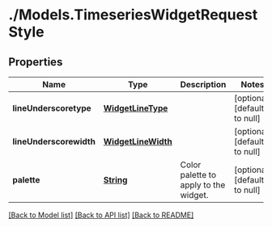 # ./Models.TimeseriesWidgetRequestStyle
## Properties

Name | Type | Description | Notes
------------ | ------------- | ------------- | -------------
**lineUnderscoretype** | [**WidgetLineType**][1] |  | [optional] [default to null]
**lineUnderscorewidth** | [**WidgetLineWidth**][2] |  | [optional] [default to null]
**palette** | [**String**][3] | Color palette to apply to the widget. | [optional] [default to null]

[[Back to Model list]][4] [[Back to API list]][5] [[Back to README]][6]

[1]: WidgetLineType.md
[2]: WidgetLineWidth.md
[3]: string.md
[4]: ../README.md#documentation-for-models
[5]: ../README.md#documentation-for-api-endpoints
[6]: ../README.md
